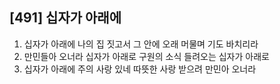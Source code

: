 ## [491] 십자가 아래에

1) 십자가 아래에 나의 집 짓고서 그 안에 오래 머물며 기도 바치리라
2) 만민들아 오너라 십자가 아래로 구원의 소식 들려오는 십자가 아래로
3) 십자가 아래에 주의 사랑 있네 따뜻한 사랑 받으려 만민아 오너라
